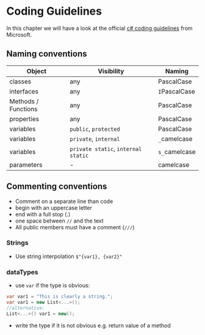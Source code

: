 # Coding Guidelines
In this chapter we will have a look at the official [c# coding guidelines](https://learn.microsoft.com/en-us/dotnet/csharp/fundamentals/coding-style/coding-conventions) from Microsoft.
## Naming conventions
| Object | Visibility | Naming |
|--|--|--|
|classes| any |PascalCase|
|interfaces| any |`I`PascalCase|
|Methods / Functions| any |PascalCase|
|properties| any |PascalCase|
|variables| `public`, `protected` |PascalCase|
|variables| `private`, `internal` |`_`camelcase|
|variables| `private static`, `internal static` |`s_`camelcase|
|parameters| - |camelcase|
## Commenting conventions
- Comment on a separate line than code
- begin with an uppercase letter
- end with a full stop (.)
- one space between `//` and the text
- All public members must have a comment (`///`)
### Strings
- Use string interpolation `$"{var1}, {var2}"`
### dataTypes
- use `var` if the type is obvious:
```csharp
var var1 = "This is clearly a string.";
var var1 = new List<...>();
//alternative:
List<...>() var1 = new();
```
- write the type if it is not obvious e.g. return value of a method